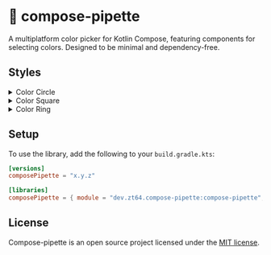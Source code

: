 # 🎨 compose-pipette

A multiplatform color picker for Kotlin Compose, featuring components for selecting colors. Designed to be minimal and
dependency-free.

## Styles

<details>
<summary>Color Circle</summary>

```kotlin
var color = remember { mutableStateOf(Color.Red) }

ColorCircle(
    color = color,
    onColorChange = { color = it }
)
```

</details>

<details>
<summary>Color Square</summary>

```kotlin
var color = remember { mutableStateOf(Color.Red) }

ColorSquare(
    color = color,
    onColorChange = { color = it }
)
```

</details>

<details>
<summary>Color Ring</summary>

```kotlin
var color = remember { mutableStateOf(Color.Red) }

ColorRing(
    color = color,
    onColorChange = { color = it }
)
```

</details>

## Setup

To use the library, add the following to your `build.gradle.kts`:

```toml
[versions]
composePipette = "x.y.z"

[libraries]
composePipette = { module = "dev.zt64.compose-pipette:compose-pipette", version.ref = "composePipette" }
```

## License

Compose-pipette is an open source project licensed under the [MIT license](LICENSE).